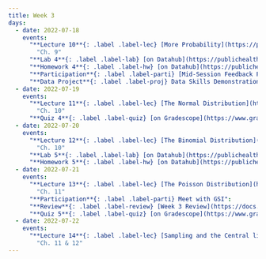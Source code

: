 ```yaml
---
title: Week 3
days:
  - date: 2022-07-18
    events:
      "**Lecture 10**{: .label .label-lec} [More Probability](https://ph142-ucb.github.io/su22/src/l10-more-probability.pdf)":
        "Ch. 9"
      "**Lab 4**{: .label .label-lab} [on Datahub](https://publichealth.datahub.berkeley.edu/hub/user-redirect/git-pull?repo=https%3A%2F%2Fgithub.com%2Fph142-ucb%2Fph142-su22&urlpath=rstudio%2F&branch=main) (Due July 19th)":
      "**Homework 4**{: .label .label-hw} [on Datahub](https://publichealth.datahub.berkeley.edu/hub/user-redirect/git-pull?repo=https%3A%2F%2Fgithub.com%2Fph142-ucb%2Fph142-su22&urlpath=rstudio%2F&branch=main)":
      "**Participation**{: .label .label-parti} [Mid-Session Feedback Form](https://forms.gle/uBcsE3rrVjHM76nq6)":
      "**Data Project**{: .label .label-proj} Data Skills Demonstration Part I (Due 10:00 PM PST)":
  - date: 2022-07-19
    events:
      "**Lecture 11**{: .label .label-lec} [The Normal Distribution](https://ph142-ucb.github.io/su22/src/l11-normal-distribution.pdf)": 
        "Ch. 10"
      "**Quiz 4**{: .label .label-quiz} [on Gradescope](https://www.gradescope.com/courses/400123/assignments/2130364) (Due Jul. 21st, 12:00 PM PST)":
  - date: 2022-07-20
    events:
      "**Lecture 12**{: .label .label-lec} [The Binomial Distribution](https://ph142-ucb.github.io/su22/src/l12-binomial.pdf)":
        "Ch. 10"
      "**Lab 5**{: .label .label-lab} [on Datahub](https://publichealth.datahub.berkeley.edu/hub/user-redirect/git-pull?repo=https%3A%2F%2Fgithub.com%2Fph142-ucb%2Fph142-su22&urlpath=rstudio%2F&branch=main) (Due July 24)":
      "**Homework 5**{: .label .label-hw} [on Datahub](https://publichealth.datahub.berkeley.edu/hub/user-redirect/git-pull?repo=https%3A%2F%2Fgithub.com%2Fph142-ucb%2Fph142-su22&urlpath=rstudio%2F&branch=main)":
  - date: 2022-07-21
    events:
      "**Lecture 13**{: .label .label-lec} [The Poisson Distribution](https://ph142-ucb.github.io/su22/src/l13-poisson.pdf)":
        "Ch. 11"
      "**Participation**{: .label .label-parti} Meet with GSI":
      "**Review**{: .label .label-review} [Week 3 Review](https://docs.google.com/presentation/d/13BaR3wx8oG5J3Dg__ygYzzhFgHT_9hFur_y0-FVMN6E/edit?usp=sharing)":
      "**Quiz 5**{: .label .label-quiz} [on Gradescope](https://www.gradescope.com/courses/400123/assignments/2133835) (Due July 22nd, 12:00 PM PST)":
  - date: 2022-07-22
    events:
      "**Lecture 14**{: .label .label-lec} [Sampling and the Central limit theorem(https://ph142-ucb.github.io/su22/src/l15-central-limit.pdf)":
        "Ch. 11 & 12"
---
```

